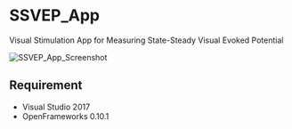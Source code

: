 # SSVEP_App
Visual Stimulation App for Measuring State-Steady Visual Evoked Potential

![SSVEP_App_Screenshot](https://user-images.githubusercontent.com/46843800/62300917-93e5cc80-b4b2-11e9-97b1-9d9ab40237a0.jpg)

## Requirement
- Visual Studio 2017
- OpenFrameworks 0.10.1

